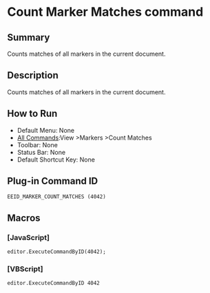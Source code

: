 # Count Marker Matches command

## Summary

Counts matches of all markers in the current document.

## Description

Counts matches of all markers in the current document.

## How to Run

- Default Menu: None
- [All Commands](../tools/all_commands):View \>Markers
\>Count Matches
- Toolbar: None
- Status Bar: None
- Default Shortcut Key: None

## Plug-in Command ID

```
EEID_MARKER_COUNT_MATCHES (4042)```

## Macros

### \[JavaScript\]

```
editor.ExecuteCommandByID(4042);
```

### \[VBScript\]

```
editor.ExecuteCommandByID 4042
```
